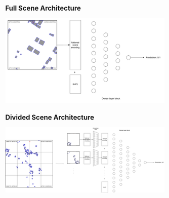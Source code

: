 ## Full Scene Architecture
![model architecture](mlp_scene.drawio.svg)  

## Divided Scene Architecture
![model architecture](mlp_subscene.drawio.svg)

